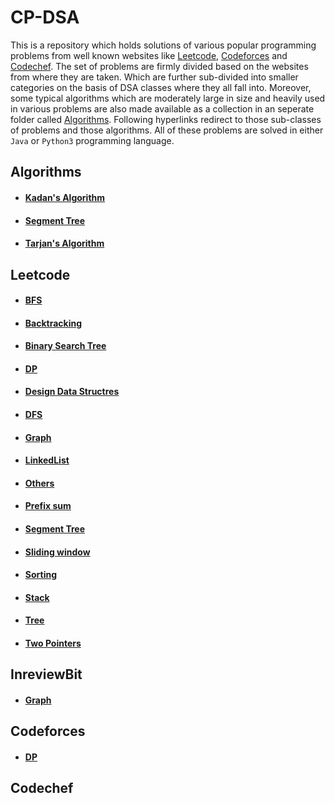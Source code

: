 # CP-DSA
This is a repository which holds solutions of various popular programming problems from well known websites like [Leetcode](https://leetcode.com/), [Codeforces](https://codeforces.com/) and  [Codechef](https://www.codechef.com/). The set of problems are firmly divided based on the websites from where they are taken. Which are further sub-divided into smaller categories on the basis of DSA classes where they all fall into. Moreover, some typical algorithms which are moderately large in size and heavily used in various problems are also made available as a collection in an seperate folder called [Algorithms](https://github.com/SohamChattopadhyayEE/CP-DSA/blob/main/Algorithms). Following hyperlinks redirect to those sub-classes of problems and those algorithms. All of these problems are solved in either `Java` or `Python3` programming language.   

## Algorithms
- #### [Kadan's Algorithm](https://github.com/SohamChattopadhyayEE/CP-DSA/blob/main/Algorithms/Kadan's%20Algorithm.py)
- #### [Segment Tree](https://github.com/SohamChattopadhyayEE/CP-DSA/blob/main/Algorithms/SegmentTree.java)
- #### [Tarjan's Algorithm](https://github.com/SohamChattopadhyayEE/CP-DSA/blob/main/Algorithms/Tarjan's%20Algorithm.java)

## Leetcode
- #### [BFS](https://github.com/SohamChattopadhyayEE/CP-DSA/tree/main/Leetcode/BFS)
- #### [Backtracking](https://github.com/SohamChattopadhyayEE/CP-DSA/tree/main/Leetcode/Backtrcking)
- #### [Binary Search Tree](https://github.com/SohamChattopadhyayEE/CP-DSA/tree/main/Leetcode/Binary%20search%20tree)
- #### [DP](https://github.com/SohamChattopadhyayEE/CP-DSA/tree/main/Leetcode/DP)
- #### [Design Data Structres](https://github.com/SohamChattopadhyayEE/CP-DSA/tree/main/Leetcode/Design%20Data%20Structures)
- #### [DFS](https://github.com/SohamChattopadhyayEE/CP-DSA/tree/main/Leetcode/DFS)
- #### [Graph](https://github.com/SohamChattopadhyayEE/CP-DSA/tree/main/Leetcode/Graph)
- #### [LinkedList](https://github.com/SohamChattopadhyayEE/CP-DSA/tree/main/Leetcode/LinkedList)
- #### [Others](https://github.com/SohamChattopadhyayEE/CP-DSA/tree/main/Leetcode/Others)
- #### [Prefix sum](https://github.com/SohamChattopadhyayEE/CP-DSA/tree/main/Leetcode/Prefix%20sum)
- #### [Segment Tree](https://github.com/SohamChattopadhyayEE/CP-DSA/tree/main/Leetcode/Segment%20Tree)
- #### [Sliding window](https://github.com/SohamChattopadhyayEE/CP-DSA/tree/main/Leetcode/Sliding%20window)
- #### [Sorting](https://github.com/SohamChattopadhyayEE/CP-DSA/tree/main/Leetcode/Sorting)
- #### [Stack](https://github.com/SohamChattopadhyayEE/CP-DSA/tree/main/Leetcode/Stack)
- #### [Tree](https://github.com/SohamChattopadhyayEE/CP-DSA/tree/main/Leetcode/Tree)
- #### [Two Pointers](https://github.com/SohamChattopadhyayEE/CP-DSA/tree/main/Leetcode/Two%20Pointers)

## InreviewBit
- #### [Graph](https://github.com/SohamChattopadhyayEE/CP-DSA/tree/main/InterviewBit/Graph)
## Codeforces
- #### [DP](https://github.com/SohamChattopadhyayEE/CP-DSA/tree/main/Codeforces/DP)
## Codechef

